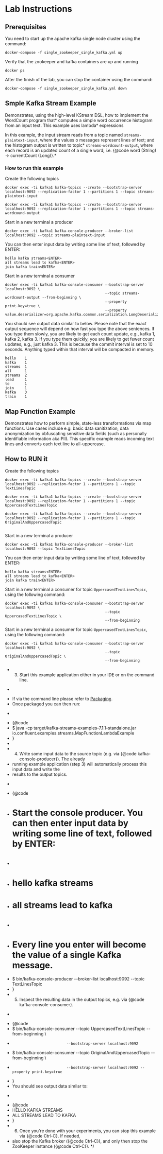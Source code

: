 # Lab Instructions

## Prerequisites
You need to start up the apache kafka single node cluster using the command:

```shell
docker-compose -f single_zookeeper_single_kafka.yml up
```

Verify that the zookeeper and kafka containers are up and running
```shell
docker ps
```

After the finish of the lab, you can stop the container using the command:

```shell
docker-compose -f single_zookeeper_single_kafka.yml down
```

## Smple Kafka Stream Example
Demonstrates, using the high-level KStream DSL, how to implement the WordCount program that* computes a simple word occurrence histogram 
from an input text. This example uses lambda* expressions 

In this example, the input stream reads from a topic named `streams-plaintext-input`, where the values o  messages represent lines of text; 
and the histogram output is written to topic* `streams-wordcount-output`, where each record is an updated count of a single word, 
i.e. {@code word (String) -> currentCount (Long)}.* 

### How to run this example

Create the following topics
```shell
docker exec -ti kafka1 kafka-topics --create --bootstrap-server localhost:9092 --replication-factor 1 --partitions 1 --topic streams-plaintext-input

docker exec -ti kafka1 kafka-topics --create --bootstrap-server localhost:9092 --replication-factor 1 --partitions 1 --topic streams-wordcound-output
```

Start in a new terminal a producer
```shell
docker exec -ti kafka1 kafka-console-producer --broker-list localhost:9092 --topic streams-plaintext-input
```

 You can then enter input data by writing some line of text, followed by ENTER:

```shell
hello kafka streams<ENTER>
all streams lead to kafka<ENTER>
join kafka train<ENTER>
```


Start in a new terminal a consumer

```shell
docker exec -ti kafka1 kafka-console-consumer --bootstrap-server localhost:9092 \
                                              --topic streams-wordcount-output --from-beginning \
                                              --property print.key=true \
                                              --property value.deserializer=org.apache.kafka.common.serialization.LongDeserializer
```

You should see output data similar to below. Please note that the exact output
sequence will depend on how fast you type the above sentences. If you type them 
slowly, you are likely to get each count update, e.g., kafka 1, kafka 2, kafka 3.
If you type them quickly, you are likely to get fewer count updates, e.g., just kafka 3.
This is because the commit interval is set to 10 seconds. Anything typed within
that interval will be compacted in memory.
```shell
hello    1
kafka    1
streams  1
all      1
streams  2
lead     1
to       1
join     1
kafka    3
train    1
```




## Map Function Example
Demonstrates how to perform simple, state-less transformations via map functions.  Use cases include e.g. basic data sanitization, 
data anonymization by obfuscating sensitive data fields (such as personally identifiable information aka PII). This specific example reads 
incoming text lines and converts each text line to all-uppercase.


## How to RUN it

Create the following topics
```shell
docker exec -ti kafka1 kafka-topics --create --bootstrap-server localhost:9092 --replication-factor 1 --partitions 1 --topic TextLinesTopic

docker exec -ti kafka1 kafka-topics --create --bootstrap-server localhost:9092 --replication-factor 1 --partitions 1 --topic UppercasedTextLinesTopic

docker exec -ti kafka1 kafka-topics --create --bootstrap-server localhost:9092 --replication-factor 1 --partitions 1 --topic OriginalAndUppercasedTopic


```

Start in a new terminal a producer
```shell
docker exec -ti kafka1 kafka-console-producer --broker-list localhost:9092 --topic TextLinesTopic
```

You can then enter input data by writing some line of text, followed by ENTER:

```shell
hello kafka streams<ENTER>
all streams lead to kafka<ENTER>
join kafka train<ENTER>
```


Start in a new terminal a consumer for topic `UppercasedTextLinesTopic`, using the following command:

```shell
docker exec -ti kafka1 kafka-console-consumer --bootstrap-server localhost:9092 \
                                              --topic UppercasedTextLinesTopic \ 
                                              --from-beginning 
```


Start in a new terminal a consumer for topic `UppercasedTextLinesTopic`, using the following command:

```shell
docker exec -ti kafka1 kafka-console-consumer --bootstrap-server localhost:9092 \
                                              --topic OriginalAndUppercasedTopic \ 
                                              --from-beginning 
```



* 3) Start this example application either in your IDE or on the command line.
* <p>
* If via the command line please refer to <a href='https://github.com/confluentinc/kafka-streams-examples#packaging-and-running'>Packaging</a>.
* Once packaged you can then run:
* <pre>
* {@code
* $ java -cp target/kafka-streams-examples-7.1.1-standalone.jar io.confluent.examples.streams.MapFunctionLambdaExample
* }
* </pre>
* 4) Write some input data to the source topic (e.g. via {@code kafka-console-producer}). The already
* running example application (step 3) will automatically process this input data and write the
* results to the output topics.
* <pre>
* {@code
* # Start the console producer.  You can then enter input data by writing some line of text, followed by ENTER:
* #
* #   hello kafka streams<ENTER>
* #   all streams lead to kafka<ENTER>
* #
* # Every line you enter will become the value of a single Kafka message.
* $ bin/kafka-console-producer --broker-list localhost:9092 --topic TextLinesTopic
* }</pre>
* 5) Inspect the resulting data in the output topics, e.g. via {@code kafka-console-consumer}.
* <pre>
* {@code
* $ bin/kafka-console-consumer --topic UppercasedTextLinesTopic --from-beginning \
*                              --bootstrap-server localhost:9092
* $ bin/kafka-console-consumer --topic OriginalAndUppercasedTopic --from-beginning \
*                              --bootstrap-server localhost:9092 --property print.key=true
* }</pre>
* You should see output data similar to:
* <pre>
* {@code
* HELLO KAFKA STREAMS
* ALL STREAMS LEAD TO KAFKA
* }</pre>
* 6) Once you're done with your experiments, you can stop this example via {@code Ctrl-C}.  If needed,
* also stop the Kafka broker ({@code Ctrl-C}), and only then stop the ZooKeeper instance ({@code Ctrl-C}).
  */